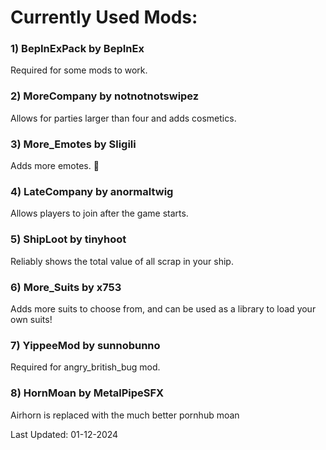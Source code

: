 # __Currently Used Mods:__


### 1) **BepInExPack** by BepInEx
Required for some mods to work.

### 2) **MoreCompany** by notnotnotswipez
Allows for parties larger than four and adds cosmetics.

### 3) **More_Emotes** by Sligili
Adds more emotes. :middle_finger: 

### 4) **LateCompany** by anormaltwig
Allows players to join after the game starts.

### 5) **ShipLoot** by tinyhoot
Reliably shows the total value of all scrap in your ship.

### 6) **More_Suits** by x753
Adds more suits to choose from, and can be used as a library to load your own suits!

### 7) **YippeeMod** by sunnobunno
Required for angry_british_bug mod.

### 8) **HornMoan** by MetalPipeSFX
Airhorn is replaced with the much better pornhub moan


Last Updated: 01-12-2024